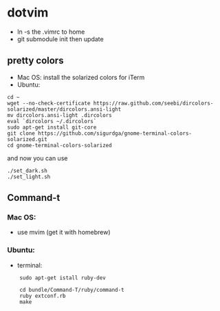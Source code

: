 # dotvim

- ln -s the .vimrc to home
- git submodule init then update

## pretty colors
- Mac OS: install the solarized colors for iTerm
- Ubuntu:
```
cd ~
wget --no-check-certificate https://raw.github.com/seebi/dircolors-solarized/master/dircolors.ansi-light
mv dircolors.ansi-light .dircolors
eval `dircolors ~/.dircolors`
sudo apt-get install git-core
git clone https://github.com/sigurdga/gnome-terminal-colors-solarized.git
cd gnome-terminal-colors-solarized
```
and now you can use 
```
./set_dark.sh
./set_light.sh
```

## Command-t

### Mac OS:
- use mvim (get it with homebrew)

### Ubuntu:
- terminal:
```
    sudo apt-get istall ruby-dev
```

```
    cd bundle/Command-T/ruby/command-t
    ruby extconf.rb
    make
```
